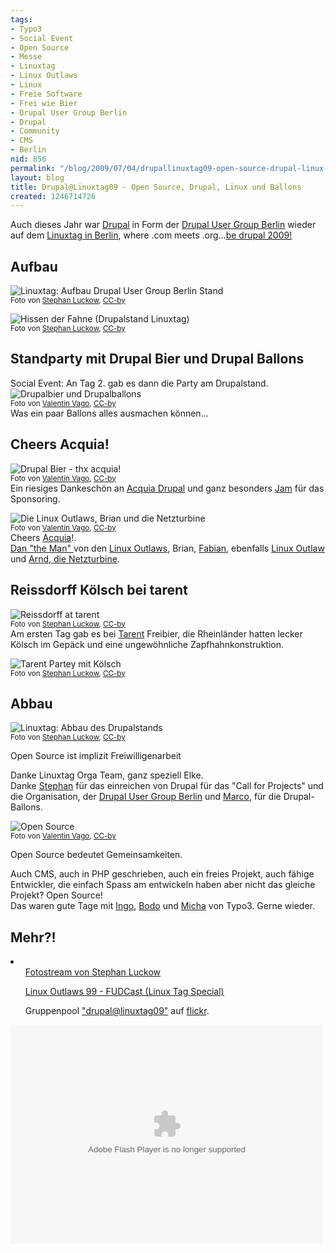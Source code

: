 ```yaml
---
tags:
- Typo3
- Social Event
- Open Source
- Messe
- Linuxtag
- Linux Outlaws
- Linux
- Freie Software
- Frei wie Bier
- Drupal User Group Berlin
- Drupal
- Community
- CMS
- Berlin
nid: 856
permalink: "/blog/2009/07/04/drupallinuxtag09-open-source-drupal-linux-und-ballons.html"
layout: blog
title: Drupal@Linuxtag09 - Open Source, Drupal, Linux und Ballons
created: 1246714726
---
```

Auch dieses Jahr war <a href="http://drupal.org">Drupal</a> in Form der <a href="http://drupalberlin.de">Drupal User Group Berlin</a> wieder auf dem <a href="http://www.linuxtag.org/2009/">Linuxtag in Berlin</a>, where  .com meets .org...<a href="http://be-drupal.de">be drupal 2009!</a>


<h2>Aufbau</h2>
<img src="http://farm4.static.flickr.com/3300/3654868321_d3e401127f.jpg?v=0" alt="Linuxtag: Aufbau Drupal User Group Berlin Stand" /><br />
<small>Foto von <a href="http://graf.luckow.org">Stephan Luckow</a>, <a href="http://creativecommons.org/licenses/by/2.0/deed.de">CC-by</a> </small><br />

<img src="http://farm4.static.flickr.com/3320/3655667820_16e8f79d16.jpg?v=0" alt="Hissen der Fahne (Drupalstand Linuxtag)" /><br />
<small>Foto von <a href="http://twitter.com/luckow">Stephan Luckow</a>, <a href="http://creativecommons.org/licenses/by/2.0/deed.de">CC-by</a> </small><br />

<h2>Standparty mit Drupal Bier und Drupal Ballons</h2>
Social Event: An Tag 2. gab es dann die Party am Drupalstand.
<img src="http://farm3.static.flickr.com/2570/3662712580_ff36353179.jpg?v=0" alt="Drupalbier und Drupalballons" /><br />
<small>Foto von <a href="http://irata.ch">Valentin Vago</a>, <a href="http://creativecommons.org/licenses/by/2.0/deed.de">CC-by</a>  </small><br />
Was ein paar Ballons alles ausmachen können...<br />
<!--break-->
<h2>Cheers Acquia!</h2>
<img src="http://farm4.static.flickr.com/3409/3661909723_e285527f4c.jpg?v=0" alt="Drupal Bier - thx acquia!" /><br />
<small>Foto von <a href="http://irata.ch">Valentin Vago</a>, <a href="http://creativecommons.org/licenses/by/2.0/deed.de">CC-by</a>  </small><br />
Ein riesiges Dankeschön an <a href="http://acquia.com">Acquia Drupal</a> und ganz besonders  <a href="http://horncologne.com">Jam</a> für das Sponsoring.

<img src="http://farm4.static.flickr.com/3328/3661910033_d67961cf6e.jpg?v=0" alt="Die Linux Outlaws, Brian und die Netzturbine" /><br />
<small>Foto von <a href="http://irata.ch">Valentin Vago</a>, <a href="http://creativecommons.org/licenses/by/2.0/deed.de">CC-by</a>  </small><br />
Cheers <a href="http://acquia.com">Acquia</a>!.<br />
<a href="http://danlynch.org/">Dan "the Man" </a> von den <a href="http://linuxoutlaws.com/">Linux Outlaws</a>,  Brian, <a href="http://lamerk.org/">Fabian</a>, ebenfalls <a href="http://linuxoutlaws.com/">Linux Outlaw</a> und <a href="http://www.netzturbine.de/">Arnd, die Netzturbine</a>.


<h2>Reissdorff Kölsch bei tarent</h2>
<img src="http://farm3.static.flickr.com/2573/3672853807_0d820044b8.jpg?v=0" alt="Reissdorff at tarent" /><br />
<small>Foto von <a href="http://graf.luckow.org">Stephan Luckow</a>, <a href="http://creativecommons.org/licenses/by/2.0/deed.de">CC-by</a> </small><br />
Am ersten Tag gab es bei <a href="http://tarent.com">Tarent</a> Freibier, die Rheinländer hatten lecker Kölsch im Gepäck und eine ungewöhnliche Zapfhahnkonstruktion.

<img src="http://farm4.static.flickr.com/3648/3677713871_f719a43d70.jpg?v=0" alt="Tarent Partey mit Kölsch" /><br />
<small>Foto von <a href="http://graf.luckow.org">Stephan Luckow</a>, <a href="http://creativecommons.org/licenses/by/2.0/deed.de">CC-by</a> </small><br />

<h2>Abbau</h2>
<img src="http://farm3.static.flickr.com/2527/3678514240_3989e3df14.jpg?v=0" alt="Linuxtag: Abbau des Drupalstands" /><br />
<small>Foto von <a href="http://graf.luckow.org">Stephan Luckow</a>, <a href="http://creativecommons.org/licenses/by/2.0/deed.de">CC-by</a> </small>

<p>
Open Source ist implizit Freiwilligenarbeit
</p>
<p>
Danke Linuxtag Orga Team, ganz speziell Elke.<br />
Danke <a href="http://graf.luckow.org">Stephan</a> für das einreichen von Drupal für das "Call for Projects" und die Organisation, der <a href="http://drupalberlin.de">Drupal User Group Berlin</a> und <a href="http://www.marco-rademacher.de/">Marco</a>, für die Drupal-Ballons.
</p>

<img src="http://farm4.static.flickr.com/3552/3661911233_d82a07f38d.jpg?v=0" alt="Open Source" />
<br />
<small>Foto von <a href="http://irata.ch">Valentin Vago</a>, <a href="http://creativecommons.org/licenses/by/2.0/deed.de">CC-by</a>  </small><br />
<p>
Open Source bedeutet Gemeinsamkeiten.
</p>
</p>
Auch CMS, auch in PHP geschrieben, auch ein freies Projekt, auch fähige Entwickler, die einfach Spass am entwickeln haben aber nicht das gleiche Projekt? Open Source!<br />
Das waren gute Tage mit <a href="https://twitter.com/ingorenner">Ingo</a>, <a href="https://twitter.com/BodoEichstaedt">Bodo</a> und <a href="http://www.infochy.de/">Micha</a> von Typo3. Gerne wieder.
</p>


<h2>Mehr?!</h2>
<li>

<ul>
<a href="http://www.flickr.com/photos/stephan_luckow/sets/72157620601709753/">Fotostream von Stephan Luckow</a>
</ul>
<ul>
<a href="http://linuxoutlaws.com/podcast/99">Linux Outlaws 99 - FUDCast (Linux Tag Special)</a>
</ul>
<ul>
Gruppenpool <a href="http://www.flickr.com/groups/drupal-at-linuxtag09/pool/" title="drupal@linuxtag09">"drupal@linuxtag09"</a> auf <a href="http://www.flickr.com/">flickr</a>.
</ul>
</li>
<object width="500" height="350"> <param name="flashvars" value="offsite=true&lang=de-de&page_show_url=%2Fgroups%2Fdrupal-at-linuxtag09%2Fpool%2Fshow%2F&page_show_back_url=%2Fgroups%2Fdrupal-at-linuxtag09%2Fpool%2F&group_id=1160566@N21&jump_to=&start_index="></param> <param name="movie" value="http://www.flickr.com/apps/slideshow/show.swf?v=71649"></param> <param name="allowFullScreen" value="true"></param><embed type="application/x-shockwave-flash" src="http://www.flickr.com/apps/slideshow/show.swf?v=71649" allowFullScreen="true" flashvars="offsite=true&lang=de-de&page_show_url=%2Fgroups%2Fdrupal-at-linuxtag09%2Fpool%2Fshow%2F&page_show_back_url=%2Fgroups%2Fdrupal-at-linuxtag09%2Fpool%2F&group_id=1160566@N21&jump_to=&start_index=" width="500" height="350"></embed></object>
